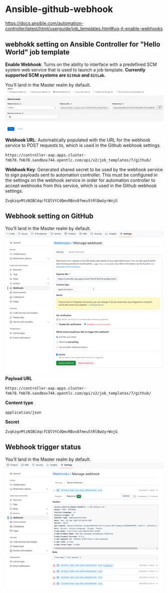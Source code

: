 # Ansible-github-webhook

https://docs.ansible.com/automation-controller/latest/html/userguide/job_templates.html#ug-jt-enable-webhooks


## webhokk setting on Ansible Controller for "Hello World" job template

**Enable Webhook**: Turns on the ability to interface with a predefined SCM system web service that is used to launch a job template. **Currently supported SCM systems are `GitHub` and `GitLab`.**

You’ll land in the Master realm by default.
![SSO](images/job-template-webhook-01.png)

**Webhook URL**: Automatically populated with the URL for the webhook service to POST requests to, which is used in the Github webhook settings.
```
https://controller-aap.apps.cluster-fmb78.fmb78.sandbox744.opentlc.com/api/v2/job_templates/7/github/
```

**Webhook Key**: Generated shared secret to be used by the webhook service to sign payloads sent to automation controller. This must be configured in the settings on the webhook service in order for automation controller to accept webhooks from this service, which is used in the Github webhook settings.
```
ZvqkzqvMtzNIBCdqcfCQlVYCdQmvRBos8fmeuStRlBwUyrWojG
```



## Webhook setting on GitHub


You’ll land in the Master realm by default.
![SSO](images/job-template-webhook-02.png)

**Payload URL**
```
https://controller-aap.apps.cluster-fmb78.fmb78.sandbox744.opentlc.com/api/v2/job_templates/7/github/
```

**Content type**
```
application/json
```

**Secret**
```
ZvqkzqvMtzNIBCdqcfCQlVYCdQmvRBos8fmeuStRlBwUyrWojG
```

## Webhook trigger status
You’ll land in the Master realm by default.
![SSO](images/job-template-webhook-03.png)
